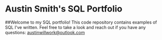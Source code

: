 # Austin Smith's SQL Portfolio
##Welcome to my SQL portfolio! This code repository contains examples of SQL I've written. Feel free to take a look and reach out if you have any questions: austinwillwork@outlook.com
